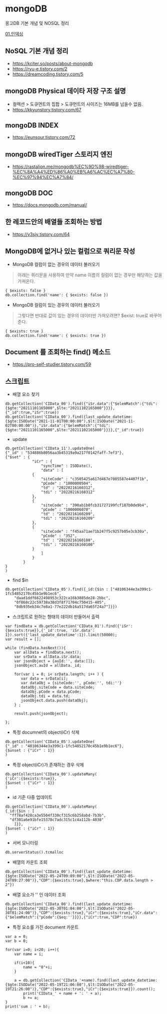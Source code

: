 # mongoDB
몽고DB 기본 개념 및 NOSQL 정리

[01.인덱싱](./01.인덱싱)

## NoSQL 기본 개념 정리
- https://kciter.so/posts/about-mongodb
- https://ryu-e.tistory.com/2
- https://dreamcoding.tistory.com/5

## mongoDB Physical 데이타 저장 구조 설명
- 컬렉션 > 도큐먼트의 집합 > 도큐먼트의 사이즈는 16MB를 넘을수 없음.
- https://kkyunstory.tistory.com/67

## mongoDB INDEX
- https://eunsour.tistory.com/72

## mongoDB wiredTiger 스토리지 엔진
- https://rastalion.me/mongodb%EC%9D%98-wiredtiger-%EC%8A%A4%ED%86%A0%EB%A6%AC%EC%A7%80-%EC%97%94%EC%A7%84/

## mongoDB DOC
- https://docs.mongodb.com/manual/

## 한 레코드안의 배열들 조회하는 방법
- https://v3sjy.tistory.com/64

## MongoDB에 없거나 있는 컬럼으로 쿼리문 작성
- MongoDB 컬럼이 없는 경우의 데이터 불러오기
> 아래는 쿼리문을 사용하여 만약 name 이름의 컬럼이 없는 경우만 해당하는 값을 가져온다.
```
{ $exists: false }
db.collection.find('name': { $exists: false })
```

- MongoDB 컬럼이 있는 경우의 데이터 불러오기
> 그렇다면 반대로 값이 있는 경우의 데이터만 가져오려면?  $exist: true로 바꾸어준다.
```
{ $exists: true }
db.collection.find('name': { $exists: true })
```
## Document 를 조회하는 find() 메소드
- https://pro-self-studier.tistory.com/59

## 스크립트
- 배열 요소 찾기
```
db.getCollection('CIData_00').find({"iSr.data":{"$elemMatch":{"tdi":{$gte:"20211101165000",$lte:"20211102165000"}}}},{"_id":true,"iSr":true})
db.getCollection('CIData_00').find({last_update_datetime:{$gte:ISODate("2021-11-01T00:00:00"),$lt:ISODate("2021-11-02T00:00:00")},"iSr.data":{"$elemMatch":{"tdi":{$gte:"20211101165000",$lte:"20211102165000"}}}},{"_id":true})
```

- update
```
db.getCollection('CIData_11').updateOne(
{"_id" : "534886b8056aa3b45319a9a217f0142faff-7ef3"},
{"$set" : {
			"iCr" : {
				"syncTime" : ISODate(),
				"data" : [ 
            {
                "siteCode" : "c3505425a617d467e7085587e4407f1b",
                "pCode" : "1000000504",
                "td" : "20220216160312",
                "tdi" : "20220216160312"
            }, 
            {
                "siteCode" : "390ab1b0fcb31727199fcf187b0de9b4",
                "pCode" : "1000006070",
                "td" : "20220216160209",
                "tdi" : "20220216160209"
            }, 
            {
                "siteCode" : "f45aa71ae71b247f5c9257b05e3cb30a",
                "pCode" : "352",
                "td" : "20220216160108",
                "tdi" : "20220216160108"
            }
				]
			}
		}
}
)
```
- find $in
```
db.getCollection('CIData_05').find({_id:{$in : ["48106344e3a399c1-1fc54852170c45b1e9b1ec6", 
    "daad1ddf6622498953c322ca16b3085de28-2bbc", 
    "0f868c22c59738a38d3f8f71704c750415-405", 
    "8db935eb34c7e8a1-77e222db16a517da65f24a7"]}})
```

- 스크립트로 원하는 형태의 데이터 만들어서 출력
```
var findData = db.getCollection('CIData_01').find({'iSr':{$exists:true}},{'_id':true, 'iSr.data': 1}).sort({'last_update_datetime':1}).limit(50000);
var result = [];

while (findData.hasNext()){
    var allData = findData.next();
    var srData = allData.iSr.data;
    var jsonObject = {auId:'', data:[]};
    jsonObject.auId = allData._id;
    
    for(var i = 0; i< srData.length; i++ ) {
       var data = srData[i];
       var dataObj = {siteCode:'', pCode:'', tdi:''}
       dataObj.siteCode = data.siteCode;
       dataObj.pCode = data.pCode;
       dataObj.tdi = data.td;
       jsonObject.data.push(dataObj);
    } ;
    
    result.push(jsonObject);
    
};
```
- 특정 documnet의 object(iCr) 삭제
```
db.getCollection('CIData_05').updateOne(
{"_id" : "48106344e3a399c1-1fc54852170c45b1e9b1ec6"},
{$unset : {"iCr" : 1}}
)
```
- 특정 object(iCr)가 존재하는 경우 삭제
```
db.getCollection('CIData_00').updateMany(
{'iCr':{$exists:true}},
{$unset : {"iCr" : 1}}
)
```

- id 기준 다중 업데이트
```
db.getCollection('CIData_00').updateMany(
{_id:{$in : [
  "ff78af428ca3e5504f330cf315c6b258abd-7b3b",
  "df301a6e91bfe15378c7adc315c1c4a112b-4038"
    ]}},
{$unset : {"iCr" : 1}}
)
```

- 서버 모니터링
```
db.serverStatus().tcmalloc
```

- 배열의 카운트 조회
```
db.getCollection('CIData_00').find({last_update_datetime:{$gte:ISODate("2022-05-24T09:09:00"),$lt:ISODate("2022-05-24T09:27:00")},"CDP":{$exists:true},$where:"this.CDP.data.length > 2"})
```

- 배열 요소가 '' 인 데이터 조회
```
db.getCollection('CIData_00').find({last_update_datetime:{$gte:ISODate("2022-05-30T01:04:00"),$lt:ISODate("2022-05-30T01:24:00")},"CDP":{$exists:true},"iCr":{$exists:true},"iCr.data":{"$elemMatch":{"pCode":{$eq:''}}}},{"iCr":true,"CDP":true})
```

- 특정 요소를 가진 document 카운트
```
var a = 0;
var b = 0;

for(var i=0; i<20; i++){
	var name = i;

	if(i<10){
		name = "0"+i;
	}

	a = db.getCollection('CIData_'+name).find({last_update_datetime:{$gte:ISODate("2022-05-19T21:06:00"),$lt:ISODate("2022-05-19T21:26:00")},"CDP":{$exists:true},"iCr":{$exists:true}}).count();
        print('CIData_' + name + ': ' + a);
        b += a;
}
print('sum : ' + b);
```
